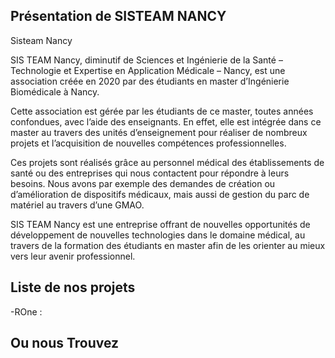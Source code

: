 ## Présentation de SISTEAM NANCY

Sisteam Nancy

SIS TEAM Nancy, diminutif de Sciences et Ingénierie de la Santé – Technologie et Expertise en Application Médicale – Nancy, est une association créée en 2020 par des étudiants en master d’Ingénierie Biomédicale à Nancy.

Cette association est gérée par les étudiants de ce master, toutes années confondues, avec l’aide des enseignants. En effet, elle est intégrée dans ce master au travers des unités d’enseignement pour réaliser de nombreux projets et l’acquisition de nouvelles compétences professionnelles.

Ces projets sont réalisés grâce au personnel médical des établissements de santé ou des entreprises qui nous contactent pour répondre à leurs besoins. Nous avons par exemple des demandes de création ou d’amélioration de dispositifs médicaux, mais aussi de gestion du parc de matériel au travers d’une GMAO.

SIS TEAM Nancy est une entreprise offrant de nouvelles opportunités de développement de nouvelles technologies dans le domaine médical, au travers de la formation des étudiants en master afin de les orienter au mieux vers leur avenir professionnel.


## Liste de nos projets

-ROne : 


## Ou nous Trouvez
